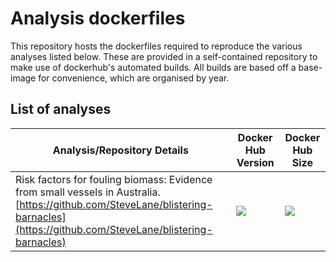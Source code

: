 # Analysis dockerfiles

This repository hosts the dockerfiles required to reproduce the various analyses listed below. These are provided in a self-contained repository to make use of dockerhub's automated builds. All builds are based off a base-image for convenience, which are organised by year.

## List of analyses

| Analysis/Repository Details | Docker Hub Version | Docker Hub Size |
| --- | --- | --- |
| Risk factors for fouling biomass: Evidence from small vessels in Australia. [https://github.com/SteveLane/blistering-barnacles](https://github.com/SteveLane/blistering-barnacles) | [![](https://images.microbadger.com/badges/version/stevelane/rock-me.svg)](https://microbadger.com/images/stevelane/rock-me) | [![](https://images.microbadger.com/badges/image/stevelane/rock-me.svg)](https://microbadger.com/images/stevelane/rock-me) |
